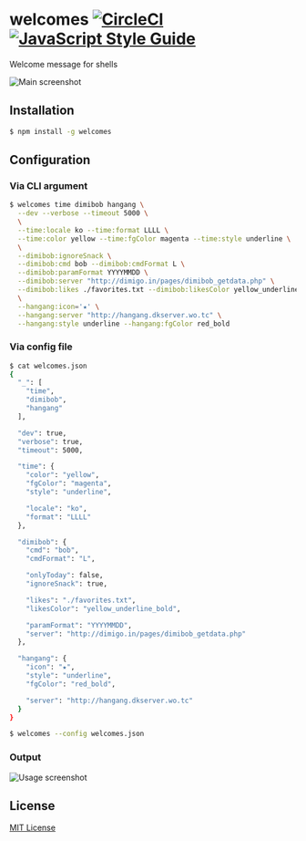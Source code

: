 # welcomes [![CircleCI]](https://circleci.com/gh/ChalkPE/welcomes) [![JavaScript Style Guide]](https://standardjs.com)
Welcome message for shells

![Main screenshot]

## Installation
```bash
$ npm install -g welcomes
```

## Configuration

### Via CLI argument
```bash
$ welcomes time dimibob hangang \
  --dev --verbose --timeout 5000 \
  \
  --time:locale ko --time:format LLLL \
  --time:color yellow --time:fgColor magenta --time:style underline \
  \
  --dimibob:ignoreSnack \
  --dimibob:cmd bob --dimibob:cmdFormat L \
  --dimibob:paramFormat YYYYMMDD \
  --dimibob:server "http://dimigo.in/pages/dimibob_getdata.php" \
  --dimibob:likes ./favorites.txt --dimibob:likesColor yellow_underline_bold \
  \
  --hangang:icon='★' \
  --hangang:server "http://hangang.dkserver.wo.tc" \
  --hangang:style underline --hangang:fgColor red_bold
```

### Via config file
```bash
$ cat welcomes.json
{
  "_": [
    "time",
    "dimibob",
    "hangang"
  ],

  "dev": true,
  "verbose": true,
  "timeout": 5000,

  "time": {
    "color": "yellow",
    "fgColor": "magenta",
    "style": "underline",

    "locale": "ko",
    "format": "LLLL"
  },

  "dimibob": {
    "cmd": "bob",
    "cmdFormat": "L",

    "onlyToday": false,
    "ignoreSnack": true,

    "likes": "./favorites.txt",
    "likesColor": "yellow_underline_bold",

    "paramFormat": "YYYYMMDD",
    "server": "http://dimigo.in/pages/dimibob_getdata.php"
  },

  "hangang": {
    "icon": "★",
    "style": "underline",
    "fgColor": "red_bold",

    "server": "http://hangang.dkserver.wo.tc"
  }
}

$ welcomes --config welcomes.json
```

### Output
![Usage screenshot]

## License
[MIT License](LICENSE)

[Main screenshot]: http://i.imgur.com/Yu9YI4k.png
[Usage screenshot]: http://i.imgur.com/sFkgZSh.png
[CircleCI]: https://circleci.com/gh/ChalkPE/welcomes.svg?style=svg
[JavaScript Style Guide]: https://img.shields.io/badge/code_style-standard-brightgreen.svg
